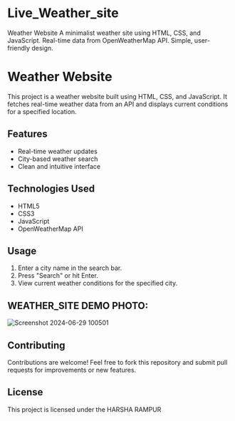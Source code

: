 # Live_Weather_site
Weather Website  A minimalist weather site using HTML, CSS, and JavaScript. Real-time data from OpenWeatherMap API. Simple, user-friendly design.
# Weather Website

This project is a weather website built using HTML, CSS, and JavaScript. It fetches real-time weather data from an API and displays current conditions for a specified location.

## Features
- Real-time weather updates
- City-based weather search
- Clean and intuitive interface

## Technologies Used
- HTML5
- CSS3
- JavaScript
- OpenWeatherMap API

## Usage
1. Enter a city name in the search bar.
2. Press "Search" or hit Enter.
3. View current weather conditions for the specified city.

## WEATHER_SITE DEMO PHOTO:

![Screenshot 2024-06-29 100501](https://github.com/harsharampur/Live_Weather_site/assets/135097306/c19e7b00-7c1b-4a1f-9368-a15c0919c05f)


## Contributing
Contributions are welcome! Feel free to fork this repository and submit pull requests for improvements or new features.

## License
This project is licensed under the HARSHA RAMPUR 
